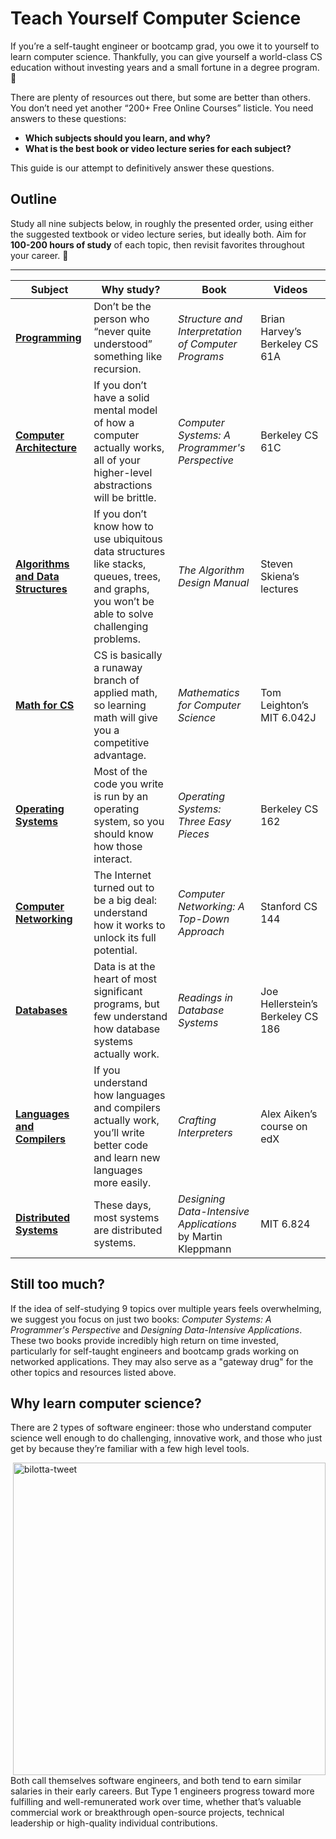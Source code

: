 # Teach Yourself Computer Science
If you’re a self-taught engineer or bootcamp grad, you owe it to yourself to learn computer science. Thankfully, you can give yourself a world-class CS education without investing years and a small fortune in a degree program. 💸

There are plenty of resources out there, but some are better than others. You don’t need yet another “200+ Free Online Courses” listicle. You need answers to these questions:

- **Which subjects should you learn, and why?**
- **What is the best book or video lecture series for each subject?**

This guide is our attempt to definitively answer these questions.

## Outline
Study all nine subjects below, in roughly the presented order, using either the suggested textbook or video lecture series, but ideally both. Aim for **100-200 hours of study** of each topic, then revisit favorites throughout your career. 🚀

---

| **Subject** | **Why study?** | **Book** | **Videos** |
|------------|---------------|----------|------------|
| **[Programming](#Programming)** | Don’t be the person who “never quite understood” something like recursion. | *Structure and Interpretation of Computer Programs* | Brian Harvey’s Berkeley CS 61A |
| **[Computer Architecture](#Computer-Architecture)** | If you don’t have a solid mental model of how a computer actually works, all of your higher-level abstractions will be brittle. | *Computer Systems: A Programmer's Perspective* | Berkeley CS 61C |
| **[Algorithms and Data Structures](#Algorithms-and-Data-Structures)** | If you don’t know how to use ubiquitous data structures like stacks, queues, trees, and graphs, you won’t be able to solve challenging problems. | *The Algorithm Design Manual* | Steven Skiena’s lectures |
| **[Math for CS](#Math-for-CS)** | CS is basically a runaway branch of applied math, so learning math will give you a competitive advantage. | *Mathematics for Computer Science* | Tom Leighton’s MIT 6.042J |
| **[Operating Systems](#Operating-Systems)** | Most of the code you write is run by an operating system, so you should know how those interact. | *Operating Systems: Three Easy Pieces* | Berkeley CS 162 |
| **[Computer Networking](#Computer-Networking)** | The Internet turned out to be a big deal: understand how it works to unlock its full potential. | *Computer Networking: A Top-Down Approach* | Stanford CS 144 |
| **[Databases](#Databases)** | Data is at the heart of most significant programs, but few understand how database systems actually work. | *Readings in Database Systems* | Joe Hellerstein’s Berkeley CS 186 |
| **[Languages and Compilers](#Languages-and-Compilers)**  | If you understand how languages and compilers actually work, you’ll write better code and learn new languages more easily. | *Crafting Interpreters* | Alex Aiken’s course on edX |
| **[Distributed Systems](#Distributed-Systems)** | These days, most systems are distributed systems. | *Designing Data-Intensive Applications* by Martin Kleppmann | MIT 6.824 |

## Still too much?
If the idea of self-studying 9 topics over multiple years feels overwhelming, we suggest you focus on just two books: *Computer Systems: A Programmer's Perspective* and *Designing Data-Intensive Applications*. These two books provide incredibly high return on time invested, particularly for self-taught engineers and bootcamp grads working on networked applications. They may also serve as a "gateway drug" for the other topics and resources listed above.

## Why learn computer science?<a name="Why"></a>
There are 2 types of software engineer: those who understand computer science well enough to do challenging, innovative work, and those who just get by because they’re familiar with a few high level tools.

<a href="https://twitter.com/jenna/status/838161631662092289">
    <img align="right" width="500" alt="bilotta-tweet" src="https://github.com/user-attachments/assets/d7535b63-7da3-4f31-a129-1f393162f056" />
</a>


Both call themselves software engineers, and both tend to earn similar salaries in their early careers. But Type 1 engineers progress toward more fulfilling and well-remunerated work over time, whether that’s valuable commercial work or breakthrough open-source projects, technical leadership or high-quality individual contributions.

